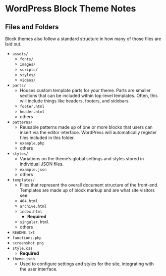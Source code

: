 # WordPress Block Theme Notes

## Files and Folders

Block themes also follow a standard structure in how many of those files are laid out.

- `assets/`
  + `fonts/`
  + `images/`
  + `scripts/`
  + `styles/`
  + `videos/`
- `parts/`
  + Houses custom template parts for your theme. Parts are smaller sections that can be included within top-level templates. Often, this will include things like headers, footers, and sidebars.
  + `footer.html`
  + `header.html`
  + others
- `patterns/`
  + Reusable patterns made up of one or more blocks that users can insert via the editor interface. WordPress will automatically register files included in this folder.
  + `example.php`
  + others
- `styles/`
  + Variations on the theme’s global settings and styles stored in individual JSON files.
  + `example.json`
  + others
- `templates/`
  + Files that represent the overall document structure of the front-end. Templates are made up of block markup and are what site visitors see.
  + `404.html`
  + `archive.html`
  + `index.html`
    * **Required**
  + `singular.html`
  + others
- `README.txt`
- `functions.php`
- `screenshot.png`
- `style.css`
  + **Required**
- `theme.json`
  + Used to configure settings and styles for the site, integrating with the user interface.
